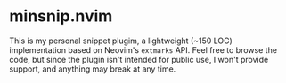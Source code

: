 # minsnip.nvim

This is my personal snippet plugim, a lightweight (~150 LOC) implementation
based on Neovim's `extmarks` API. Feel free to browse the code, but since the
plugin isn't intended for public use, I won't provide support, and anything may
break at any time.
